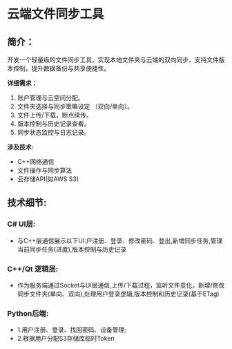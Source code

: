 # 云端文件同步工具
## 简介：
开发一个轻量级的文件同步工具，实现本地文件夹与云端的双向同步，支持文件版本控制，提升数据备份与共享便捷性。

**详细需求：**
1. 账户管理与云空间分配。
2. 文件夹选择与同步策略设定 （双向/单向）。
3. 文件上传/下载，断点续传。
4. 版本控制与历史记录查看。
5. 同步状态监控与日志记录。

**涉及技术:**
- C++网络通信
- 文件操作与同步算法
- 云存储API(如AWS S3)
## 技术细节:
### C# UI层:
- 与C++层通信展示以下UI:户注册、登录、修改密码、登出,新增同步任务,管理当前同步任务(进度),版本控制与历史记录
### C++/Qt 逻辑层:
- 作为服务端通过Socket与UI层通信,上传/下载过程，监听文件变化，新增/修改同步文件夹(单向、双向),处理用户登录逻辑,版本控制和历史记录(基于ETag)
### Python后端:
- 1.用户注册、登录、找回密码、设备管理;
- 2.根据用户分配S3存储库临时Token